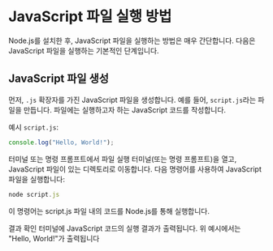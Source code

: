 # JavaScript 파일 실행 방법

Node.js를 설치한 후, JavaScript 파일을 실행하는 방법은 매우 간단합니다. 다음은 JavaScript 파일을 실행하는 기본적인 단계입니다.

## JavaScript 파일 생성

먼저, `.js` 확장자를 가진 JavaScript 파일을 생성합니다. 예를 들어, `script.js`라는 파일을 만듭니다. 파일에는 실행하고자 하는 JavaScript 코드를 작성합니다.

예시 `script.js`:

```javascript
console.log("Hello, World!");
```

터미널 또는 명령 프롬프트에서 파일 실행
터미널(또는 명령 프롬프트)을 열고, JavaScript 파일이 있는 디렉토리로 이동합니다.
다음 명령어를 사용하여 JavaScript 파일을 실행합니다:

```javascript
node script.js
```

이 명령어는 script.js 파일 내의 코드를 Node.js를 통해 실행합니다.

결과 확인
터미널에 JavaScript 코드의 실행 결과가 출력됩니다. 위 예시에서는 "Hello, World!"가 출력됩니다

